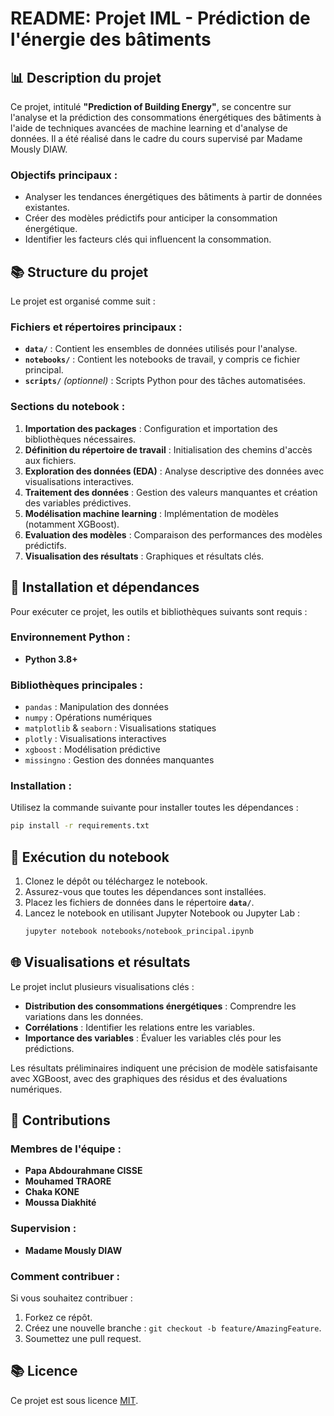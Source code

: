 # README: Projet IML - Prédiction de l'énergie des bâtiments

## 📊 Description du projet
Ce projet, intitulé **"Prediction of Building Energy"**, se concentre sur l'analyse et la prédiction des consommations énergétiques des bâtiments à l'aide de techniques avancées de machine learning et d'analyse de données. Il a été réalisé dans le cadre du cours supervisé par Madame Mously DIAW.

### Objectifs principaux :
- Analyser les tendances énergétiques des bâtiments à partir de données existantes.
- Créer des modèles prédictifs pour anticiper la consommation énergétique.
- Identifier les facteurs clés qui influencent la consommation.

## 📚 Structure du projet
Le projet est organisé comme suit :

### Fichiers et répertoires principaux :
- **`data/`** : Contient les ensembles de données utilisés pour l'analyse.
- **`notebooks/`** : Contient les notebooks de travail, y compris ce fichier principal.
- **`scripts/`** *(optionnel)* : Scripts Python pour des tâches automatisées.

### Sections du notebook :
1. **Importation des packages** : Configuration et importation des bibliothèques nécessaires.
2. **Définition du répertoire de travail** : Initialisation des chemins d'accès aux fichiers.
3. **Exploration des données (EDA)** : Analyse descriptive des données avec visualisations interactives.
4. **Traitement des données** : Gestion des valeurs manquantes et création des variables prédictives.
5. **Modélisation machine learning** : Implémentation de modèles (notamment XGBoost).
6. **Evaluation des modèles** : Comparaison des performances des modèles prédictifs.
7. **Visualisation des résultats** : Graphiques et résultats clés.

## 🔧 Installation et dépendances
Pour exécuter ce projet, les outils et bibliothèques suivants sont requis :

### Environnement Python :
- **Python 3.8+**

### Bibliothèques principales :
- `pandas` : Manipulation des données
- `numpy` : Opérations numériques
- `matplotlib` & `seaborn` : Visualisations statiques
- `plotly` : Visualisations interactives
- `xgboost` : Modélisation prédictive
- `missingno` : Gestion des données manquantes

### Installation :
Utilisez la commande suivante pour installer toutes les dépendances :
```bash
pip install -r requirements.txt
```

## 🔄 Exécution du notebook
1. Clonez le dépôt ou téléchargez le notebook.
2. Assurez-vous que toutes les dépendances sont installées.
3. Placez les fichiers de données dans le répertoire **`data/`**.
4. Lancez le notebook en utilisant Jupyter Notebook ou Jupyter Lab :
   ```bash
   jupyter notebook notebooks/notebook_principal.ipynb
   ```

## 🌐 Visualisations et résultats
Le projet inclut plusieurs visualisations clés :
- **Distribution des consommations énergétiques** : Comprendre les variations dans les données.
- **Corrélations** : Identifier les relations entre les variables.
- **Importance des variables** : Évaluer les variables clés pour les prédictions.

Les résultats préliminaires indiquent une précision de modèle satisfaisante avec XGBoost, avec des graphiques des résidus et des évaluations numériques.

## 👤 Contributions
### Membres de l'équipe :
- **Papa Abdourahmane CISSE**
- **Mouhamed TRAORE**
- **Chaka KONE**
- **Moussa Diakhité**

### Supervision :
- **Madame Mously DIAW**

### Comment contribuer :
Si vous souhaitez contribuer :
1. Forkez ce répôt.
2. Créez une nouvelle branche : `git checkout -b feature/AmazingFeature`.
3. Soumettez une pull request.

## 📚 Licence
Ce projet est sous licence [MIT](LICENSE).

